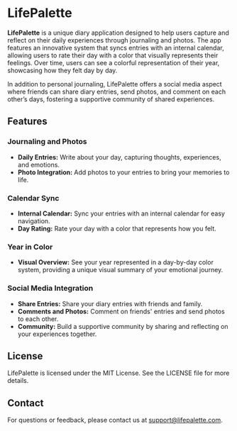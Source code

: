 # LifePalette
**LifePalette** is a unique diary application designed to help users capture and reflect on their daily experiences through journaling and photos. The app features an innovative system that syncs entries with an internal calendar, allowing users to rate their day with a color that visually represents their feelings. Over time, users can see a colorful representation of their year, showcasing how they felt day by day.

In addition to personal journaling, LifePalette offers a social media aspect where friends can share diary entries, send photos, and comment on each other’s days, fostering a supportive community of shared experiences.


## Features
### **Journaling and Photos**
  - **Daily Entries:** Write about your day, capturing thoughts, experiences, and emotions.
  - **Photo Integration:** Add photos to your entries to bring your memories to life.
### **Calendar Sync**
  - **Internal Calendar:** Sync your entries with an internal calendar for easy navigation.
  - **Day Rating:** Rate your day with a color that represents how you felt.
### **Year in Color**
  - **Visual Overview:** See your year represented in a day-by-day color system, providing a unique visual summary of your emotional journey.
### **Social Media Integration**
  - **Share Entries:** Share your diary entries with friends and family.
  - **Comments and Photos:** Comment on friends' entries and send photos to each other.
  - **Community:** Build a supportive community by sharing and reflecting on your experiences together.

## **License**

LifePalette is licensed under the MIT License. See the LICENSE file for more details.

## **Contact**

For questions or feedback, please contact us at [support@lifepalette.com](mailto:support@lifepalette.com).
